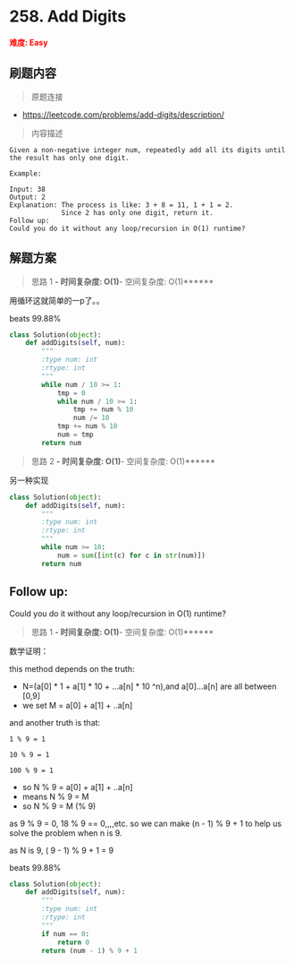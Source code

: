# 258. Add Digits

**<font color=red>难度: Easy</font>**

## 刷题内容

> 原题连接

* https://leetcode.com/problems/add-digits/description/

> 内容描述

```
Given a non-negative integer num, repeatedly add all its digits until the result has only one digit.

Example:

Input: 38
Output: 2 
Explanation: The process is like: 3 + 8 = 11, 1 + 1 = 2. 
             Since 2 has only one digit, return it.
Follow up:
Could you do it without any loop/recursion in O(1) runtime?
```

## 解题方案

> 思路 1
******- 时间复杂度: O(1)******- 空间复杂度: O(1)******

用循环这就简单的一p了。。

beats 99.88%

```python
class Solution(object):
    def addDigits(self, num):
        """
        :type num: int
        :rtype: int
        """
        while num / 10 >= 1:
            tmp = 0
            while num / 10 >= 1:
                tmp += num % 10
                num /= 10
            tmp += num % 10
            num = tmp
        return num
```

> 思路 2
******- 时间复杂度: O(1)******- 空间复杂度: O(1)******

另一种实现

```python
class Solution(object):
    def addDigits(self, num):
        """
        :type num: int
        :rtype: int
        """
        while num >= 10:
            num = sum([int(c) for c in str(num)])
        return num
```

## Follow up:
Could you do it without any loop/recursion in O(1) runtime?

> 思路 1
******- 时间复杂度: O(1)******- 空间复杂度: O(1)******

数学证明：

this method depends on the truth:

- N=(a[0] * 1 + a[1] * 10 + ...a[n] * 10 ^n),and a[0]...a[n] are all between [0,9]
- we set M = a[0] + a[1] + ..a[n]

and another truth is that:
```
1 % 9 = 1

10 % 9 = 1

100 % 9 = 1
```

- so N % 9 = a[0] + a[1] + ..a[n]
- means N % 9 = M
- so N % 9 = M (% 9)

as 9 % 9 = 0, 18 % 9 == 0,,,,etc. so we can make (n - 1) % 9 + 1 to help us solve the problem when n is 9.

as N is 9, ( 9 - 1) % 9 + 1 = 9


beats 99.88%

```python
class Solution(object):
    def addDigits(self, num):
        """
        :type num: int
        :rtype: int
        """
        if num == 0: 
            return 0
        return (num - 1) % 9 + 1
```



